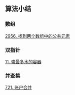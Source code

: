 ## 算法小结

### 数组

[2956. 找到两个数组中的公共元素](https://leetcode.cn/problems/find-common-elements-between-two-arrays/description)

### 双指针

[11. 盛最多水的容器](https://leetcode.cn/problems/container-with-most-water/description/)

### 并查集

[721. 账户合并](https://leetcode.cn/problems/accounts-merge/description/)
